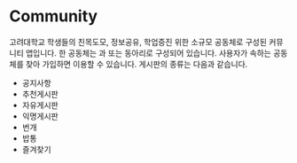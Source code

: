 # Community 
고려대학교 학생들의 친목도모, 정보공유, 학업증진 위한 소규모 공동체로 구성된 커뮤니티 앱입니다. 
한 공동체는 과 또는 동아리로 구성되어 있습니다. 사용자가 속하는 공동체를 찾아 가입하면 이용할 수 있습니다.
게시판의 종류는 다음과 같습니다.
* 공지사항
* 추천게시판
* 자유게시판
* 익명게시판
* 번개
* 밥통
* 즐겨찾기

